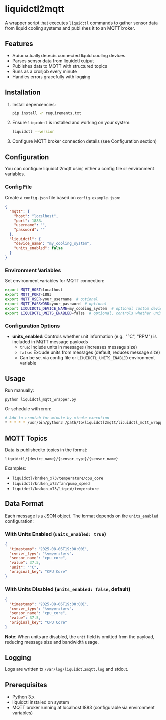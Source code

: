 # liquidctl2mqtt

A wrapper script that executes `liquidctl` commands to gather sensor data from liquid cooling systems and publishes it to an MQTT broker.

## Features

- Automatically detects connected liquid cooling devices
- Parses sensor data from liquidctl output
- Publishes data to MQTT with structured topics
- Runs as a cronjob every minute
- Handles errors gracefully with logging

## Installation

1. Install dependencies:
   ```bash
   pip install -r requirements.txt
   ```

2. Ensure `liquidctl` is installed and working on your system:
   ```bash
   liquidctl --version
   ```

3. Configure MQTT broker connection details (see Configuration section)

## Configuration

You can configure liquidctl2mqtt using either a config file or environment variables.

### Config File

Create a `config.json` file based on `config.example.json`:

```json
{
  "mqtt": {
    "host": "localhost",
    "port": 1883,
    "username": "",
    "password": ""
  },
  "liquidctl": {
    "device_name": "my_cooling_system",
    "units_enabled": false
  }
}
```

### Environment Variables

Set environment variables for MQTT connection:

```bash
export MQTT_HOST=localhost
export MQTT_PORT=1883
export MQTT_USER=your_username  # optional
export MQTT_PASSWORD=your_password  # optional
export LIQUIDCTL_DEVICE_NAME=my_cooling_system  # optional custom device name
export LIQUIDCTL_UNITS_ENABLED=false  # optional, controls whether units are included in MQTT messages
```

### Configuration Options

- **units_enabled**: Controls whether unit information (e.g., "°C", "RPM") is included in MQTT message payloads
  - `true`: Include units in messages (increases message size)
  - `false`: Exclude units from messages (default, reduces message size)
  - Can be set via config file or `LIQUIDCTL_UNITS_ENABLED` environment variable

## Usage

Run manually:
```bash
python liquidctl_mqtt_wrapper.py
```

Or schedule with cron:
```bash
# Add to crontab for minute-by-minute execution
* * * * * /usr/bin/python3 /path/to/liquidctl2mqtt/liquidctl_mqtt_wrapper.py
```

## MQTT Topics

Data is published to topics in the format:
```
liquidctl/{device_name}/{sensor_type}/{sensor_name}
```

Examples:
- `liquidctl/kraken_x73/temperature/cpu_core`
- `liquidctl/kraken_x73/fan/pump_speed`
- `liquidctl/kraken_x73/liquid/temperature`

## Data Format

Each message is a JSON object. The format depends on the `units_enabled` configuration:

### With Units Enabled (`units_enabled: true`)
```json
{
  "timestamp": "2025-08-06T19:00:00Z",
  "sensor_type": "temperature",
  "sensor_name": "cpu_core", 
  "value": 37.5,
  "unit": "°C",
  "original_key": "CPU Core"
}
```

### With Units Disabled (`units_enabled: false`, default)
```json
{
  "timestamp": "2025-08-06T19:00:00Z",
  "sensor_type": "temperature",
  "sensor_name": "cpu_core", 
  "value": 37.5,
  "original_key": "CPU Core"
}
```

**Note**: When units are disabled, the `unit` field is omitted from the payload, reducing message size and bandwidth usage.

## Logging

Logs are written to `/var/log/liquidctl2mqtt.log` and stdout.

## Prerequisites

- Python 3.x
- liquidctl installed on system
- MQTT broker running at localhost:1883 (configurable via environment variables)